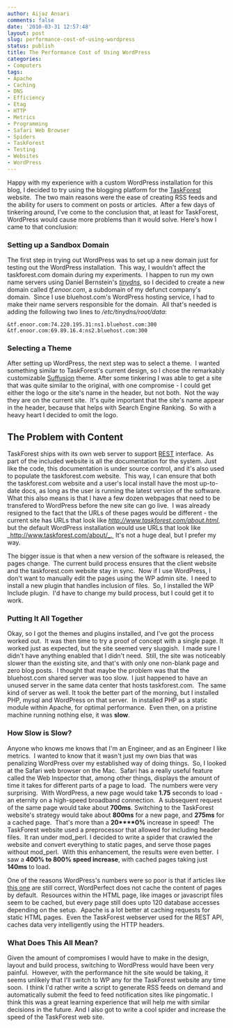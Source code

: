 ```yaml
---
author: Aijaz Ansari
comments: false
date: '2010-03-31 12:57:48'
layout: post
slug: performance-cost-of-using-wordpress
status: publish
title: The Performance Cost of Using WordPress
categories:
- Computers
tags:
- Apache
- Caching
- DNS
- Efficiency
- Etag
- HTTP
- Metrics
- Programming
- Safari Web Browser
- Spiders
- TaskForest
- Testing
- Websites
- WordPress
---
```


Happy with my experience with a custom WordPress installation for this blog, I
decided to try using the blogging platform for the
[TaskForest](http://www.taskforest.com/) website.  The two main reasons were
the ease of creating RSS feeds and the ability for users to comment on posts
or articles.  After a few days of tinkering around, I've come to the
conclusion that, at least for TaskForest, WordPress would cause more problems
than it would solve. Here's how I came to that conclusion:
<!--more-->

### Setting up a Sandbox Domain

The first step in trying out WordPress was to set up a new domain just for
testing out the WordPress installation.  This way, I wouldn't affect the
taskforest.com domain during my experiments.  I happen to run my own name
servers using Daniel Bernstein's [_tinydns_](http://cr.yp.to/djbdns.html), so
I decided to create a new domain called _tf.enoor.com_, a subdomain of my
defunct company's domain.  Since I use bluehost.com's WordPress hosting
service, I had to make their name servers responsible for the domain.  All
that's needed is adding the following two lines to _/etc/tinydns/root/data_:

    
    
    &tf.enoor.com:74.220.195.31:ns1.bluehost.com:300
    &tf.enoor.com:69.89.16.4:ns2.bluehost.com:300
    

### Selecting a Theme

After setting up WordPress, the next step was to select a theme.  I wanted
something similar to TaskForest's current design, so I chose the remarkably
customizable [Suffusion](http://www.aquoid.com/news/themes/suffusion/) theme.
After some tinkering I was able to get a site that was quite similar to the
original, with one compromise - I could get either the logo or the site's name
in the header, but not both.  Not the way they are on the current site.  It's
quite important that the site's name appear in the header, because that helps
with Search Engine Ranking.  So with a heavy heart I decided to omit the logo.

## The Problem with Content

TaskForest ships with its own web server to support
[REST](http://en.wikipedia.org/wiki/Representational_State_Transfer)
interface.  As part of the included website is all the documentation for the
system. Just like the code, this documentation is under source control, and
it's also used to populate the taskforest.com website.  This way, I can ensure
that both the taskforest.com website and a user's local install have the most
up-to-date docs, as long as the user is running the latest version of the
software.  What this also means is that I have a few dozen webpages that need
to be transfered to WordPress before the new site can go live.  I was already
resigned to the fact that the URLs of these pages would be different - the
current site has URLs that look like _http://www.taskforest.com/about.html_,
but the default WordPress installation would use URLs that look like
_http://www.taskforest.com/about/_.  It's not a huge deal, but I prefer my
way.

The bigger issue is that when a new version of the software is released, the
pages change.  The current build process ensures that the client website and
the taskforest.com website stay in sync.  Now if I use WordPress, I don't want
to manually edit the pages using the WP admin site.  I need to install a new
plugin that handles inclusion of files.  So, I installed the WP Include
plugin.  I'd have to change my build process, but I could get it to work.

### Putting It All Together

Okay, so I got the themes and plugins installed, and I've got the process
worked out.  It was then time to try a proof of concept with a single page.
It worked just as expected, but the site seemed very sluggish.  I made sure I
didn't have anything enabled that I didn't need.  Still, the site was
noticeably slower than the existing site, and that's with only one non-blank
page and zero blog posts.  I thought that maybe the problem was that the
bluehost.com shared server was too slow.  I just happened to have an unused
server in the same data center that hosts taskforest.com.  The same kind of
server as well. It took the better part of the morning, but I installed PHP,
mysql and WordPress on that server.  In installed PHP as a static module
within Apache, for optimal performance.  Even then, on a pristine machine
running nothing else, it was **slow**.

### How Slow is Slow?

Anyone who knows me knows that I'm an Engineer, and as an Engineer I like
metrics.  I wanted to know that it wasn't just my own bias that was penalizing
WordPress over my established way of doing things.  So, I looked at the Safari
web browser on the Mac.  Safari has a really useful feature called the Web
Inspector that, among other things, displays the amount of time it takes for
different parts of a page to load.  The numbers were very surprising.  With
WordPress, a new page would take **1.75** seconds to load - an eternity on a
high-speed broadband connection.  A subsequent request of the same page would
take about **700ms**. Switching to the TaskForest website's strategy would
take about **800ms** for a new page, and **275ms** for a cached page.  That's
more than a **20****0%** increase in speed!  The TaskForest website used a
preprocessor that allowed for including header files.  It ran under mod_perl.
I decided to write a spider that crawled the website and convert everything to
static pages, and serve those pages without mod_perl.  With this enhancement,
the results were even better.  I saw a **400% to 800% speed increase**, with
cached pages taking just **140ms** to load.

One of the reasons WordPress's numbers were so poor is that if articles like
[this one](http://www.codinghorror.com/blog/2008/04/behold-wordpress-destroyer-of-cpus.html) are still correct, WordPerfect does not cache the
content of pages by default.  Resources within the HTML page, like images or
javascript files seem to be cached, but every page still does upto 120
database accesses depending on the setup.  Apache is a lot better at caching
requests for static HTML pages.  Even the TaskForest webserver used for the
REST API, caches data very intelligently using the HTTP headers.

### What Does This All Mean?

Given the amount of compromises I would have to make in the design, layout and
build process, switching to WordPress would have been very painful.  However,
with the performance hit the site would be taking, it seems unlikely that I'll
switch to WP any for the TaskForest website any time soon.  I think I'd rather
write a script to generate RSS feeds on demand and automatically submit the
feed to feed notification sites like pingomatic. I think this was a great
learning experience that will help me with similar decisions in the future.
And I also got to write a cool spider and increase the speed of the TaskForest
web site.

<!-- ai c /wp/WebInspector.png /wp/WebInspector-585x351.png 585 351 Safari's Web Inspector -->
